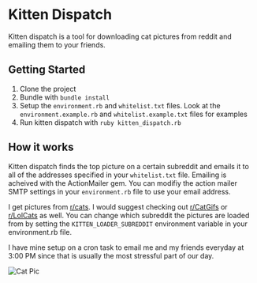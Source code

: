 # Kitten Dispatch

Kitten dispatch is a tool for downloading cat pictures from reddit and emailing them to your friends.

## Getting Started

1. Clone the project
2. Bundle with `bundle install`
3. Setup the `environment.rb` and `whitelist.txt` files. Look at the `environment.example.rb` and `whitelist.example.txt` files for examples
4. Run kitten dispatch with `ruby kitten_dispatch.rb`

## How it works

Kitten dispatch finds the top picture on a certain subreddit and emails it to all of the addresses specified in your `whitelist.txt` file.
Emailing is acheived with the ActionMailer gem.
You can modifiy the action mailer SMTP settings in your `environment.rb` file to use your email address.

I get pictures from [r/cats](www.reddit.com/r/cats).
I would suggest checking out [r/CatGifs](www.reddit.com/r/CatGifs) or [r/LolCats](www.reddit.com/r/LolCats) as well.
You can change which subreddit the pictures are loaded from by setting the `KITTEN_LOADER_SUBREDDIT` environment variable in your environment.rb file.

I have mine setup on a cron task to email me and my friends everyday at 3:00 PM since that is usually the most stressful part of our day.

![Cat Pic](http://i.imgur.com/FgX7raR.jpg)